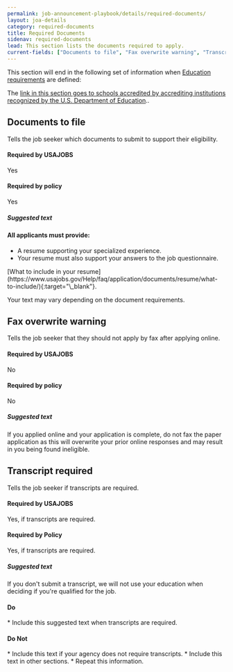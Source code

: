 ```yaml
---
permalink: job-announcement-playbook/details/required-documents/
layout: joa-details
category: required-documents
title: Required Documents
sidenav: required-documents
lead: This section lists the documents required to apply.
current-fields: ["Documents to file", "Fax overwrite warning", "Transcript required"]
---
```


This section will end in the following set of information when [Education requirements](../requirements/#education) are defined:

<div class="usajobs-recruitment-joa-playbook-details__example-img">
<amp-img src="{{ '/assets/images/job-announcement-playbook/required-documents-disclaimer-v6.7.png' | relative_url }}"
  srcset="{{ '/assets/images/job-announcement-playbook/required-documents-disclaimer-v6.7.png' | relative_url }} 768w,
  {{ '/assets/images/job-announcement-playbook/required-documents-disclaimer-v6.7.png' | relative_url }} 100w"
  width="900"
  height="258"
  layout="responsive"
  alt="Required Documents disclaimers v6.6 example"></amp-img>
</div>

The <a href="https://www.ed.gov/">link in this section goes to schools accredited by accrediting institutions recognized by the U.S. Department of Education</a>.. 

## Documents to file

Tells the job seeker which documents to submit to support their eligibility.

<div class="usajobs-recruitment-joa-playbook-details__container">
<div class="usajobs-recruitment-joa-playbook-details__required-by-usajobs">
  <h4>Required by USAJOBS</h4>
  <p>Yes</p>
</div>
<div class="usajobs-recruitment-joa-playbook-details__required-by-policy">
  <h4>Required by policy</h4>
  <p>Yes</p>
</div>
</div>

<div class="usajobs-recruitment-joa-playbook-details__suggested-text">
  <h5>Suggested text</h5>
<h4>All applicants must provide:</h4>
<ul>
<li>A resume supporting your specialized experience.</li>
<li>Your resume must also support your answers to the job questionnaire.</li>
</ul>
<p>
[What to include in your resume](https://www.usajobs.gov/Help/faq/application/documents/resume/what-to-include/){:target="\_blank"}.
</p>
</div>

Your text may vary depending on the document requirements.

## Fax overwrite warning

Tells the job seeker that they should not apply by fax after applying online.

<div class="usajobs-recruitment-joa-playbook-details__container">
<div class="usajobs-recruitment-joa-playbook-details__required-by-usajobs">
  <h4>Required by USAJOBS</h4>
  <p>No</p>
</div>
<div class="usajobs-recruitment-joa-playbook-details__required-by-policy">
  <h4>Required by policy</h4>
  <p>No</p>
</div>
</div>

<div class="usajobs-recruitment-joa-playbook-details__suggested-text">
  <h5>Suggested text</h5>
If you applied online and your application is complete, do not fax the paper application as this will overwrite your prior online responses and may result in you being found ineligible.
</div>

## Transcript required

Tells the job seeker if transcripts are required.

<div class="usajobs-recruitment-joa-playbook-details__container">
<div class="usajobs-recruitment-joa-playbook-details__required-by-usajobs">
  <h4>Required by USAJOBS</h4>
  <p>Yes, if transcripts are required.</p>
</div>
<div class="usajobs-recruitment-joa-playbook-details__required-by-policy">
  <h4>Required by Policy</h4>
  <p>Yes, if transcripts are required.</p>
</div>
</div>


<div class="usajobs-recruitment-joa-playbook-details__suggested-text">
<h5>Suggested text</h5>
If you don't submit a transcript, we will not use your education when deciding if you're qualified for the job.
</div>

<div class="usajobs-recruitment-joa-playbook-details__container">
<div class="usajobs-recruitment-joa-playbook-details__do">
  <h4><span class="fa fa-check"></span> Do</h4>
  * Include this suggested text when transcripts are required.
</div>
<div class="usajobs-recruitment-joa-playbook-details__do-not">
  <h4><span class="fa fa-times"></span> Do Not</h4>
  * Include this text if your agency does not require transcripts.
  * Include this text in other sections.
  * Repeat this information.
</div>
</div>

